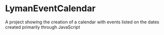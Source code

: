 # LymanEventCalendar
A project showing the creation of a calendar with events listed on the dates created primarily through JavaScript
